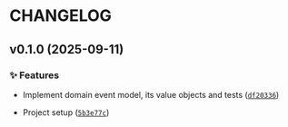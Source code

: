 # CHANGELOG

<!-- version list -->

## v0.1.0 (2025-09-11)

### ✨ Features

- Implement domain event model, its value objects and tests
  ([`df20336`](https://github.com/adriamontoto/domain-event-pattern/commit/df2033672eab66916d6fb9e45582a5489f9d1485))

- Project setup
  ([`5b3e77c`](https://github.com/adriamontoto/domain-event-pattern/commit/5b3e77caccefe844ca0586fc88d7910c4723c37b))

